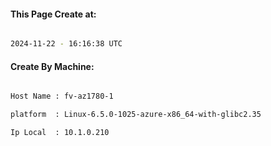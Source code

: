 
   
#### This Page Create at:

```bash

2024-11-22 - 16:16:38 UTC

```

#### Create By Machine:

```bash

Host Name : fv-az1780-1

platform  : Linux-6.5.0-1025-azure-x86_64-with-glibc2.35

Ip Local  : 10.1.0.210

```

